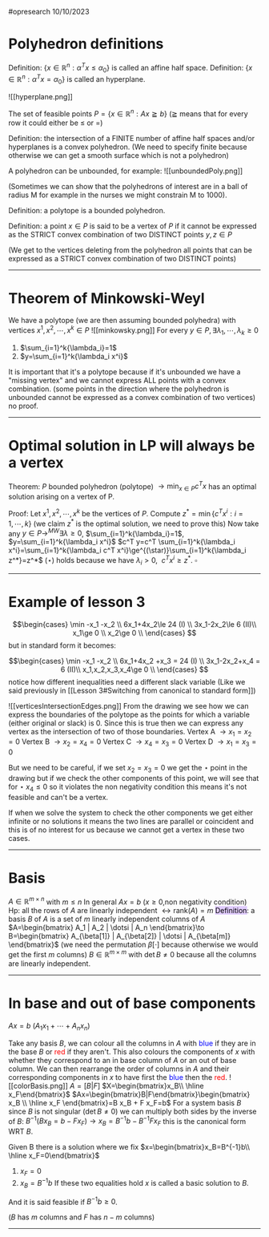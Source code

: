 #opresearch 
10/10/2023
# Polyhedron definitions
Definition: $\{ x\in\mathbb{R}^n:\alpha^Tx\le\alpha_0 \}$ is called an affine half space.
Definition: $\{ x\in\mathbb{R}^n:\alpha^Tx=\alpha_0 \}$ is called an hyperplane.

![[hyperplane.png]]

The set of feasible points $P=\{x\in\mathbb{R}^n:Ax\geqq b\}$ 
($\geqq$ means that for every row it could either be $\le$ or $=$)

Definition: the intersection of a FINITE number of affine half spaces and/or hyperplanes is a convex polyhedron. 
(We need to specify finite because otherwise we can get a smooth surface which is not a polyhedron)

A polyhedron can be unbounded, for example:
![[unboundedPoly.png]]

(Sometimes we can show that the polyhedrons of interest are in a ball of radius M for example in the nurses we might constrain M to 1000).

Definition: a polytope is a bounded polyhedron.

Definition: a point $x\in P$ is said to be a vertex of $P$ if it cannot be expressed as the STRICT convex combination of two DISTINCT points $y,z \in P$

(We get to the vertices deleting from the polyhedron all points that can be expressed as a STRICT convex combination of two DISTINCT points)

---

# Theorem of Minkowski-Weyl

We have a polytope (we are then assuming bounded polyhedra) with vertices $x^1,x^2,\dotsi,x^k \in P$
![[minkowsky.png]]
For every $y \in P, \exists \lambda_1,\dotsi,\lambda_k \ge 0$
1. $\sum_{i=1}^k{\lambda_i}=1$
2. $y=\sum_{i=1}^k{\lambda_i x^i}$

It is important that it's a polytope because if it's unbounded we have a "missing vertex" and we cannot express ALL points with a convex combination.
(some points in the direction where the polyhedron is unbounded cannot be expressed as a convex combination of two vertices)
no proof.

---
# Optimal solution in LP will always be a vertex
Theorem: $P$ bounded polyhedron (polytope) $\to \min_{x\in P}{c^T x}$ has an optimal solution arising on a vertex of P.

Proof: Let $x^1,x^2,\dotsi,x^k$ be the vertices of $P$.
Compute $z^* = \min\{c^T x^i :i=1,\dotsi,k\}$
(we claim $z^*$ is the optimal solution, we need to prove this)
Now take any $y\in P \to^{MW} \exists\lambda\ge0$, $\sum_{i=1}^k{\lambda_i}=1$, $y=\sum_{i=1}^k{\lambda_i x^i}$
$c^T y=c^T \sum_{i=1}^k{\lambda_i x^i}=\sum_{i=1}^k{\lambda_i c^T x^i}\ge^{(\star)}\sum_{i=1}^k{\lambda_i z^*}=z^*$
$(\star)$ holds because we have $\lambda_i>0,\ \  c^T x^i \ge z^*$. $\square$

---
# Example of lesson 3
$$\begin{cases}
\min -x_1 -x_2 \\
6x_1+4x_2\le 24 (I) \\
3x_1-2x_2\le 6 (II)\\  
x_1\ge 0 \\
x_2\ge 0 \\
\end{cases}
$$
but in standard form it becomes: 

$$\begin{cases}
\min -x_1 -x_2 \\
6x_1+4x_2 +x_3 = 24 (I) \\
3x_1-2x_2+x_4 = 6 (II)\\  
x_1,x_2,x_3,x_4\ge 0 \\
\end{cases}
$$
notice how different inequalities need a different slack variable (Like we said previously in [[Lesson 3#Switching from canonical to standard form]])

![[verticesIntersectionEdges.png]]
From the drawing we see how we can express the boundaries of the polytope as the points for which a variable (either original or slack) is 0.
Since this is true then we can express any vertex  as the intersection of two of those boundaries.
Vertex A $\to x_1=x_2=0$
Vertex B $\to x_2=x_4=0$
Vertex C $\to x_4=x_3=0$
Vertex D $\to x_1=x_3=0$

But we need to be careful, if we set $x_2=x_3=0$ we get the $\star$ point in the drawing but if we check the other components of this point, we will see that for $\star$ $x_4\le0$ so it violates the non negativity condition this means it's not feasible and can't be a vertex.

If when we solve the system to check the other components we get either infinite or no solutions it means the two lines are parallel or coincident and this is of no interest for us because we cannot get a vertex in these two cases.

---
# Basis
$A\in \mathbb{R}^{m\times n}$ with $m\le n$
In general $Ax=b$ ($x\ge0$,non negativity condition)  
Hp: all the rows of $A$ are linearly independent $\leftrightarrow \text{rank}(A)=m$
<mark style="background: #D2B3FFA6;">Definition</mark>: a basis $B$ of $A$ is a set of $m$ linearly independent columns of $A$
$A=\begin{bmatrix} A_1 | A_2 | \dotsi | A_n \end{bmatrix}\to B=\begin{bmatrix} A_{\beta[1]} | A_{\beta[2]} | \dotsi | A_{\beta[m]} \end{bmatrix}$ 
(we need the permutation $\beta[\cdot]$  because otherwise we would get the first $m$ columns)
$B\in \mathbb{R}^{m\times m}$ with $\det{B}\ne0$ because all the columns are linearly independent.

---
# In base and out of base components
$Ax=b$
($A_1 x_1+ \dotsi +A_n x_n$)

Take any basis $B$, we can colour all the columns in $A$ with<span style="color:blue"> blue </span>if they are in the base $B$ or<span style="color:red"> red</span> if they aren't.
This also colours the components of $x$ with whether they correspond to an in base column of $A$ or an out of base column. 
We can then rearrange the order of columns in $A$ and their corresponding components in $x$ to have first the<span style="color:blue"> blue </span>then the<span style="color:red"> red</span>.
![[colorBasis.png]]
$A=[B|F]$
$X=\begin{bmatrix}x_B\\ \hline x_F\end{bmatrix}$
$Ax=\begin{bmatrix}B|F\end{bmatrix}\begin{bmatrix} x_B \\ \hline  x_F \end{bmatrix}=B x_B + F x_F=b$ 
For a system basis $B$ since $B$ is not singular ($\det B\ne0$) we can multiply both sides by the inverse of $B$:
$B^{-1}(B x_B  =b-F x_F)\to x_B=B^{-1}b-B^{-1}F x_F$
this is the canonical form WRT $B$.


Given B there is a solution where we fix  $x=\begin{bmatrix}x_B=B^{-1}b\\ \hline x_F=0\end{bmatrix}$
1. $x_F=0$
2. $x_B= B^{-1}b$
If these two equalities hold $x$ is called a basic solution to $B$.

And it is said feasible if $B^{-1}b\ge0$.

($B$ has $m$ columns and $F$ has $n-m$ columns)


---
